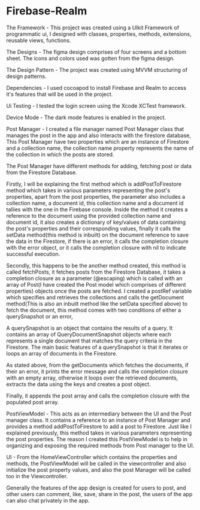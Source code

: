 # Firebase-Realm

The Framework -
This project was created using a UIkit Framework of programmatic ui, I designed with classes, properties, methods, extensions, reusable views, functions.

The Designs -
The figma design comprises of four screens and a bottom sheet. The icons and colors used was gotten from the figma design.

The Design Pattern -
The project was created using MVVM structuring of design patterns.

Dependencies - 
I used cocoapod to install Firebase and Realm to access it's features that will be used in the project.

Ui Testing -
I tested the login screen using the Xcode XCTest framework.

Device Mode - 
The dark mode features is enabled in the project.

Post Manager - 
I created a file manager named Post Manager class that manages the post in the app and also interacts with the firestore database, This Post Manager have two properties which are an instance of Firestore and a collection name, the collection name property represents the name of the collection in which the posts are stored.

The Post Manager have different methods for adding, fetching post or data from the Firestore Database.

Firstly, I will be explaining the first method which is addPostToFirestore method which takes in various parameters representing the post's properties, apart from the post properties, the parameter also includes a collection name, a document id, this collection name and a document id tallies with the one in the Firebase console. Inside the method it creates a reference to the document using the provided collection name and document id, it also creates a dictionary of key/values of data containing the post's properties and their corresponding values, finally it calls the setData method(this method is inbuilt) on the document reference to save the data in the Firestore, if there is an error, it calls the completion closure with the error object, or it calls the completion closure with nil to indicate successful execution.

Secondly, this happens to be the another method created, this method is called fetchPosts, it fetches posts from the Firestore Database, it takes a completion closure as a parameter (@escaping) which is called with an array of Post(I have created the Post model which comprises of different properties) objects once the posts are fetched. I created a postRef variable which specifies and retrieves the collections and calls the getDocument method(This is also an inbuilt method like the setData specified above) to fetch the document, this method comes with two conditions of either a querySnapshot or an error,

A querySnapshot is an object that contains the results of a query. It contains an array of QueryDocumentSnapshot objects where each represents a single document that matches the query criteria in the Firestore. The main basic features of a querySnapshot is that it iterates or loops an array of documents in the Firestore.

As stated above, from the getDocuments which fetches the documents, if their an error, it prints the error message and calls the completion closure with an empty array, otherwise it loops over the retrieved documents, extracts the data using the keys and creates a post object.

Finally, it appends the post array and calls the completion closure with the populated post array.


PostViewModel - 
This acts as an intermediary between the UI and the Post manager class. It contains a reference to an instance of Post Manager and provides a method addPostToFirestore to add a post to Firestore. Just like I explained previously, this method takes in various parameters representing the post properties.
The reason I created this PostViewModel is to help in organizing and exposing the required methods from Post manager to the UI.

UI -
From the HomeViewController which contains the properties and methods, the PostViewModel will be called in the viewcontroller and also initialize the post property values, and also the post Manager will be called too in the Viewcontroller.


Generally the features of the app design is created for users to post, and other users can comment, like, save, share in the post, the users of the app can also chat privately in the app.
